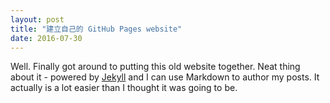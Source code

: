 ```yaml
---
layout: post
title: "建立自己的 GitHub Pages website"
date: 2016-07-30
---
```


Well. Finally got around to putting this old website together. Neat thing about it - powered by [Jekyll](http://jekyllrb.com) and I can use Markdown to author my posts. It actually is a lot easier than I thought it was going to be.
